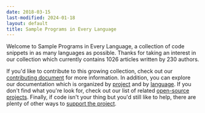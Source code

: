 ```yaml
---
date: 2018-03-15
last-modified: 2024-01-18
layout: default
title: Sample Programs in Every Language
---
```


Welcome to Sample Programs in Every Language, a collection of code snippets in as many languages as possible. Thanks for taking an interest in our collection which currently contains 1026 articles written by 230 authors.

If you'd like to contribute to this growing collection, check out our [contributing document](https://github.com/TheRenegadeCoder/sample-programs/blob/master/.github/CONTRIBUTING.md) for more information. In addition, you can explore our documentation which is organized by [project](/projects) and by [language](/languages). If you don't find what you're look for, check out our list of related [open-source projects](/related). Finally, if code isn't your thing but you'd still like to help, there are plenty of other ways to [support the project](https://therenegadecoder.com/updates/5-ways-you-can-support-the-renegade-coder/).